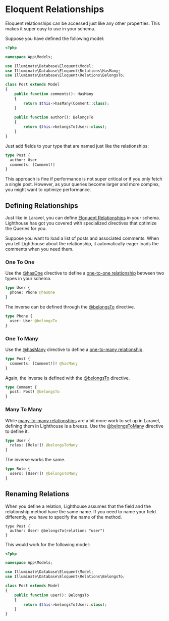 # Eloquent Relationships

Eloquent relationships can be accessed just like any other properties.
This makes it super easy to use in your schema.

Suppose you have defined the following model:

```php
<?php

namespace App\Models;

use Illuminate\Database\Eloquent\Model;
use Illuminate\Database\Eloquent\Relations\HasMany;
use Illuminate\Database\Eloquent\Relations\BelongsTo;

class Post extends Model
{
    public function comments(): HasMany
    {
        return $this->hasMany(Comment::class);
    }
    
    public function author(): BelongsTo
    {
        return $this->belongsTo(User::class);
    }
}
```

Just add fields to your type that are named just like the relationships:

```graphql
type Post {
  author: User
  comments: [Comment!]
}
```

This approach is fine if performance is not super critical or if you only fetch a single post.
However, as your queries become larger and more complex, you might want to optimize performance.

## Defining Relationships

Just like in Laravel, you can define [Eloquent Relationships](https://laravel.com/docs/eloquent-relationships) in your schema.
Lighthouse has got you covered with specialized directives that optimize the Queries for you.

Suppose you want to load a list of posts and associated comments. When you tell
Lighthouse about the relationship, it automatically eager loads the comments when you need them.

### One To One

Use the [@hasOne](../api-reference/directives.md#hasone) directive to define a [one-to-one relationship](https://laravel.com/docs/eloquent-relationships#one-to-one)
between two types in your schema.

```graphql
type User {
  phone: Phone @hasOne
}
```

The inverse can be defined through the [@belongsTo](../api-reference/directives.md#belongsto) directive.

```graphql
type Phone {
  user: User @belongsTo
}
```

### One To Many

Use the [@hasMany](../api-reference/directives.md#hasmany) directive to define a [one-to-many relationship](https://laravel.com/docs/eloquent-relationships#one-to-many).

```graphql
type Post {
  comments: [Comment!]! @hasMany
}
```

Again, the inverse is defined with the [@belongsTo](../api-reference/directives,md#belongsTo) directive.

```graphql
type Comment {
  post: Post! @belongsTo
}
```

### Many To Many

While [many-to-many relationships](https://laravel.com/docs/5.7/eloquent-relationships#many-to-many)
are a bit more work to set up in Laravel, defining them in Lighthouse is a breeze.
Use the [@belongsToMany](../api-reference/directives.md#belongstomany) directive to define it.

```graphql
type User {
  roles: [Role!]! @belongsToMany
}
```

The inverse works the same.

```graphql
type Role {
  users: [User!]! @belongsToMany
}
```

## Renaming Relations

When you define a relation, Lighthouse assumes that the field and the relationship
method have the same name. If you need to name your field differently, you have to
specify the name of the method.

```
type Post {
  author: User! @belongsTo(relation: "user")
}
```

This would work for the following model:

```php
<?php

namespace App\Models;

use Illuminate\Database\Eloquent\Model;
use Illuminate\Database\Eloquent\Relations\BelongsTo;

class Post extends Model 
{
    public function user(): BelongsTo
    {
        return $this->belongsTo(User::class);
    }
}
```

